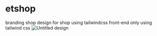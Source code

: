 # etshop
branding shop design for shop using tailwindcss
front-end only using tailwind css
![Untitled design](https://github.com/BiniTobi/etshop/assets/98336375/abd8b730-77ed-4c97-b78a-660e456cda2c)
